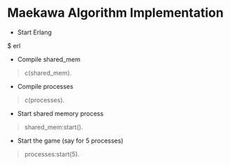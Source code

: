 # Maekawa Algorithm Implementation

* Start Erlang

$ erl

* Compile shared_mem

> c(shared_mem).

* Compile processes

> c(processes).

* Start shared memory process

> shared_mem:start().

* Start the game (say for 5 processes)

> processes:start(5).
